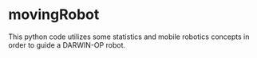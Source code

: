 # movingRobot
This python code utilizes some statistics and mobile robotics concepts in order to guide a DARWIN-OP robot.
